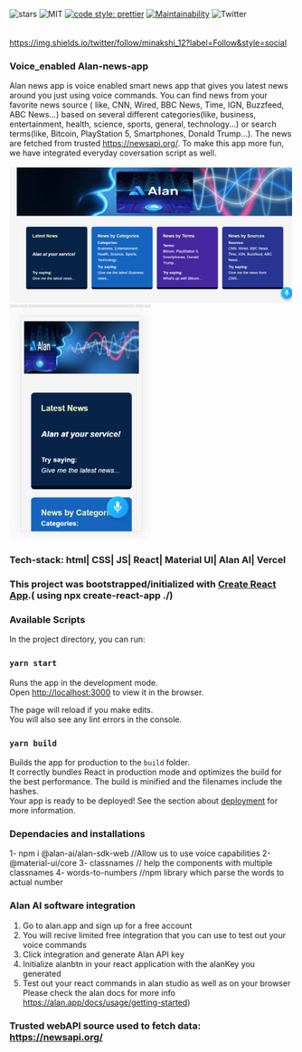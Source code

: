 ![stars](https://img.shields.io/github/stars/Minakshi-Verma/Alan-news-app) ![MIT](https://img.shields.io/github/license/Minakshi-Verma/Alan-news-app) [![code style: prettier](https://img.shields.io/badge/code_style-prettier-ff69b4.svg?style=flat-square)](https://github.com/prettier/prettier) [![Maintainability](https://api.codeclimate.com/v1/badges/1814d7af85299b1cfd50/maintainability)](https://codeclimate.com/github/Minakshi-Verma/voice_enabled-news_app/maintainability) ![Twitter](https://img.shields.io/twitter/url?url=https%3A%2F%2Fgithub.com%2FMinakshi-Verma%2FAlan-news-app
)<br /> <br /><br /> https://img.shields.io/twitter/follow/minakshi_12?label=Follow&style=social

### Voice_enabled Alan-news-app

Alan news app is voice enabled smart news app that gives you latest news around you just using voice commands. You can find news from your favorite news source ( like, CNN, Wired, BBC News, Time, IGN, Buzzfeed, ABC News...) based on several different categories(like, business, entertainment, health, science, sports, general, technology...) or search terms(like, Bitcoin, PlayStation 5, Smartphones, Donald Trump...). The news are fetched from trusted https://newsapi.org/. To make this app more fun, we have integrated everyday coversation script as well.  

<img src="./img/Screenshot (17).png" alt="desktop" width="500">
<br/>

<img src="./img/Screenshot (16).png" alt="desktop" width="250">
<br/>


### Tech-stack: html| CSS| JS| React| Material UI| Alan AI| Vercel <br />

### This project was bootstrapped/initialized with [Create React App](https://github.com/facebook/create-react-app).( using npx create-react-app ./)<br />

### Available Scripts
In the project directory, you can run:

### `yarn start`
Runs the app in the development mode.<br />
Open [http://localhost:3000](http://localhost:3000) to view it in the browser.

The page will reload if you make edits.<br />
You will also see any lint errors in the console.

### `yarn build`

Builds the app for production to the `build` folder.<br />
It correctly bundles React in production mode and optimizes the build for the best performance.
The build is minified and the filenames include the hashes.<br />
Your app is ready to be deployed!
See the section about [deployment](https://facebook.github.io/create-react-app/docs/deployment) for more information.


### Dependacies and installations
1- npm i @alan-ai/alan-sdk-web   //Allow us to use voice capabilities
2- @material-ui/core
3- classnames          // help the components with multiple classnames
4- words-to-numbers   //npm library which parse the words to actual number<br />

### Alan AI software integration
1. Go to alan.app and sign up for a free account
2. You will recive limited free integration that you can use to test out your voice commands
3. Click integration and generate Alan API key
4. Initialize alanbtn in your react application with the alanKey you generated
5. Test out your react commands in alan studio as well as on your browser <br />
Please check the alan docs for more info https://alan.app/docs/usage/getting-started)

### Trusted webAPI source used to fetch data: https://newsapi.org/

